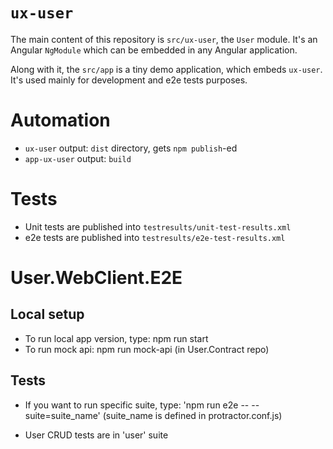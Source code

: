 # `ux-user`

The main content of this repository is `src/ux-user`, the `User` module. It's an Angular `NgModule` which can be embedded in any Angular application.

Along with it, the `src/app` is a tiny demo application, which embeds `ux-user`. It's used mainly for development and e2e tests purposes.

# Automation

 * `ux-user` output: `dist` directory, gets `npm publish`-ed
 * `app-ux-user` output: `build`

# Tests

 * Unit tests are published into `testresults/unit-test-results.xml`
 * e2e tests are published into `testresults/e2e-test-results.xml`

# User.WebClient.E2E

Local setup
-----
- To run local app version, type:
npm run start
- To run mock api:
npm run mock-api (in User.Contract repo)

Tests
-----
- If you want to run specific suite, type:  'npm run e2e -- --suite=suite_name'
(suite_name is defined in protractor.conf.js) 

- User CRUD tests are in 'user' suite

